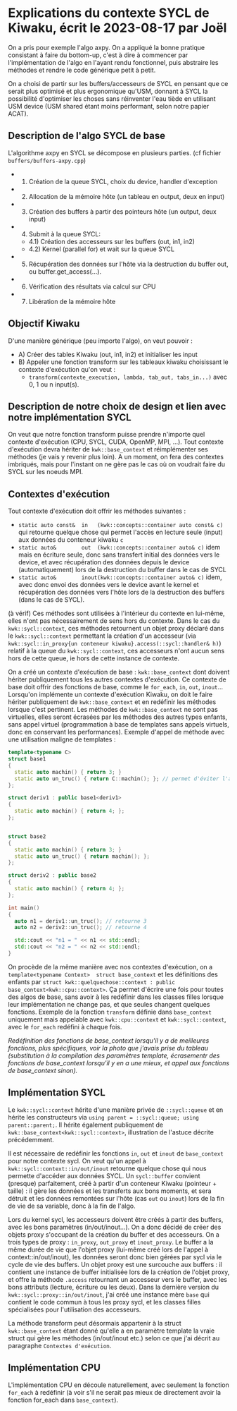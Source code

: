 # Explications du contexte SYCL de Kiwaku, écrit le 2023-08-17 par Joël

On a pris pour exemple l'algo axpy. On a appliqué la bonne pratique consistant à faire du bottom-up, c'est à dire à commencer par l'implémentation de l'algo en l'ayant rendu fonctionnel, puis abstraire les méthodes et rendre le code générique petit à petit.

On a choisi de partir sur les buffers/accesseurs de SYCL en pensant que ce serait plus optimisé et plus ergonomique qu'USM, donnant à SYCL la possibilité d'optimiser les choses sans réinventer l'eau tiède en utilisant USM device (USM shared étant moins performant, selon notre papier ACAT).


## Description de l'algo SYCL de base

L'algorithme axpy en SYCL se décompose en plusieurs parties. (cf fichier `buffers/buffers-axpy.cpp`)

- 1) Création de la queue SYCL, choix du device, handler d'exception
- 2) Allocation de la mémoire hôte (un tableau en output, deux en input)
- 3) Création des buffers à partir des pointeurs hôte (un output, deux input)
- 4) Submit à la queue SYCL:
  - 4.1) Création des accesseurs sur les buffers (out, in1, in2)
  - 4.2) Kernel (parallel for) et wait sur la queue SYCL
- 5) Récupération des données sur l'hôte via la destruction du buffer out, ou buffer.get_access(...).
- 6) Vérification des résultats via calcul sur CPU
- 7) Libération de la mémoire hôte


## Objectif Kiwaku

D'une manière générique (peu importe l'algo), on veut pouvoir :
- A) Créer des tables Kiwaku (out, in1, in2) et initialiser les input
- B) Appeler une fonction transform sur les tableaux kiwaku choisissant le contexte d'exécution qu'on veut :
  - `transform(contexte_execution, lambda, tab_out, tabs_in...)` avec 0, 1 ou n input(s).


## Description de notre choix de design et lien avec notre implémentation SYCL

On veut que notre fonction transform puisse prendre n'importe quel contexte d'exécution (CPU, SYCL, CUDA, OpenMP, MPI, ...). Tout contexte d'exécution devra hériter de `kwk::base_context` et réimplémenter ses méthodes (je vais y revenir plus loin). A un moment, on fera des contextes imbriqués, mais pour l'instant on ne gère pas le cas où on voudrait faire du SYCL sur les noeuds MPI.


## Contextes d'exécution

Tout contexte d'exécution doit offrir les méthodes suivantes :
- `static auto const&  in   (kwk::concepts::container auto const& c)` qui retourne quelque chose qui permet l'accès en lecture seule (input) aux données du conteneur kiwaku `c`
- `static auto&        out  (kwk::concepts::container auto& c)` idem mais en écriture seule, donc sans transfert initial des données vers le device, et avec récupération des données depuis le device (automatiquement) lors de la destruction du buffer dans le cas de SYCL
- `static auto&        inout(kwk::concepts::container auto& c)` idem, avec donc envoi des données vers le device avant le kernel et récupération des données vers l'hôte lors de la destruction des buffers (dans le cas de SYCL).

(à vérif) Ces méthodes sont utilisées à l'intérieur du contexte en lui-même, elles n'ont pas nécessairement de sens hors du contexte. Dans le cas du `kwk::sycl::context`, ces méthodes retournent un objet proxy déclaré dans le `kwk::sycl::context` permettant la création d'un accesseur (via `kwk::sycl::in_proxy{un conteneur kiwaku}.access(::sycl::handler& h)`) relatif à la queue du `kwk::sycl::context`, ces accesseurs n'ont aucun sens hors de cette queue, ie hors de cette instance de contexte.

On a créé un contexte d'exécution de base : `kwk::base_context` dont doivent hériter publiquement tous les autres contextes d'exécution. Ce contexte de base doit offrir des fonctions de base, comme le `for_each`, `in`, `out`, `inout`... Lorsqu'on implémente un contexte d'exécution Kiwaku, on doit le faire hériter publiquement de `kwk::base_context` et en redéfinir les méthodes lorsque c'est pertinent. Les méthodes de `kwk::base_context` ne sont pas virtuelles, elles seront écrasées par les méthodes des autres types enfants, sans appel virtuel (programmation à base de templates sans appels virtuels, donc en conservant les performances). Exemple d'appel de méthode avec une utilisation maligne de templates :

```c++
template<typename C>
struct base1
{
  static auto machin() { return 3; }
  static auto un_truc() { return C::machin(); }; // permet d'éviter l'appel virtuel
};

struct deriv1 : public base1<deriv1>
{
  static auto machin() { return 4; };
};


struct base2
{
  static auto machin() { return 3; }
  static auto un_truc() { return machin(); };
};

struct deriv2 : public base2
{
  static auto machin() { return 4; };
};

int main()
{
  auto n1 = deriv1::un_truc(); // retourne 3
  auto n2 = deriv2::un_truc(); // retourne 4

  std::cout << "n1 = " << n1 << std::endl;
  std::cout << "n2 = " << n2 << std::endl;
}
```


On procède de la même manière avec nos contextes d'exécution, on a `template<typename Context>  struct base_context` et les définitions des enfants par `struct kwk::quelquechose::context : public base_context<kwk::cpu::context>`. Ça permet d'écrire une fois pour toutes des algos de base, sans avoir à les redéfinir dans les classes filles lorsque leur implémentation ne change pas, et que seules changent quelques fonctions. Exemple de la fonction `transform` définie dans `base_context` uniquement mais appelable avec `kwk::cpu::context` et `kwk::sycl::context`, avec le `for_each` redéfini à chaque fois.

*Redéfinition des fonctions de base_context lorsqu'il y a de meilleures fonctions, plus spécifiques, voir la photo que j'avais prise du tableau (substitution à la compilation des paramètres template, écrasementr des fonctions de base_context lorsqu'il y en a une mieux, et appel aux fonctions de base_context sinon).*


## Implémentation SYCL

Le `kwk::sycl::context` hérite d'une manière privée de `::sycl::queue` et en hérite les constructeurs via `using parent = ::sycl::queue; using parent::parent;`. Il hérite également publiquement de `kwk::base_context<kwk::sycl::context>`, illustration de l'astuce décrite précédemment.

Il est nécessaire de redéfinir les fonctions `in`, `out` et `inout` de `base_context` pour notre contexte sycl. On veut qu'un appel à `kwk::sycl::context::in/out/inout` retourne quelque chose qui nous permette d'accéder aux données SYCL. Un `sycl::buffer` convient (presque) parfaitement, créé à partir d'un conteneur Kiwaku (pointeur + taille) : il gère les données et les transferts aux bons moments, et sera détruit et les données remontées sur l'hôte (cas `out` ou `inout`) lors de la fin de vie de sa variable, donc à la fin de l'algo.

Lors du kernel sycl, les accesseurs doivent être créés à partir des buffers, avec les bons paramètres (in/out/inout...). On a donc décidé de créer des objets proxy s'occupant de la création du buffer et des accesseurs. On a trois types de proxy : `in_proxy`, `out_proxy` et `inout_proxy`. Le buffer a la même durée de vie que l'objet proxy (lui-même créé lors de l'appel à context::in/out/inout), les données seront donc bien gérées par sycl via le cycle de vie des buffers. Un objet proxy est une surcouche aux buffers : il contient une instance de buffer initialisée lors de la création de l'objet proxy, et offre la méthode `.access` retournant un accesseur vers le buffer, avec les bons attributs (lecture, écriture ou les deux). Dans la dernière version du `kwk::sycl::proxy::in/out/inout`, j'ai créé une instance mère `base` qui contient le code commun à tous les proxy sycl, et les classes filles spécialisées pour l'utilisation des accesseurs.

La méthode transform peut désormais appartenir à la struct `kwk::base_context` étant donné qu'elle a en paramètre template la vraie struct qui gère les méthodes (in/out/inout etc.) selon ce que j'ai décrit au paragraphe `Contextes d'exécution`.


## Implémentation CPU

L'implémentation CPU en découle naturellement, avec seulement la fonction `for_each` à redéfinir (à voir s'il ne serait pas mieux de directement avoir la fonction for_each dans `base_context`).

